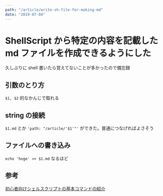 ```yaml
---
path: "/article/write-sh-file-for-making-md"
date: "2019-07-04"
---
```


# ShellScript から特定の内容を記載した md ファイルを作成できるようにした

久しぶりに shell 書いたら覚えてないことが多かったので備忘録

## 引数のとり方

`$1, $2` 的なかんじで取れる

## string の接続

`$1.md` とか `'path: "/article/'$1'"'` ができた。普通につなげればよさそう

## ファイルへの書き込み

`echo 'hoge' >> $1.md`
なるほど

## 参考

[初心者向けシェルスクリプトの基本コマンドの紹介](https://qiita.com/zayarwinttun/items/0dae4cb66d8f4bd2a337)
